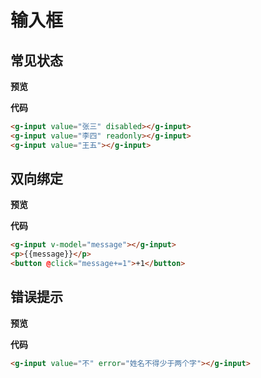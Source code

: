 # 输入框

## 常见状态

**预览**

<input-demo1></input-demo1>

**代码**

```html
<g-input value="张三" disabled></g-input>
<g-input value="李四" readonly></g-input>
<g-input value="王五"></g-input>
```

## 双向绑定

**预览**

<input-demo2></input-demo2>

**代码**

```html
<g-input v-model="message"></g-input>
<p>{{message}}</p>
<button @click="message+=1">+1</button>
```

## 错误提示

**预览**

<input-demo3></input-demo3>

**代码**

```html
<g-input value="不" error="姓名不得少于两个字"></g-input>
```
